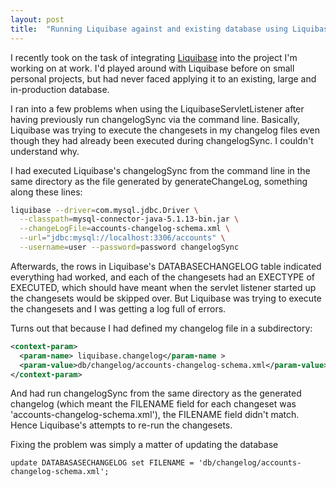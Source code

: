 ```yaml
---
layout: post
title:  "Running Liquibase against and existing database using LiquibaseServletListener"
---
```


I recently took on the task of integrating [Liquibase](http://www.liquibase.org/) into the project I'm working on at work. I'd played around with Liquibase before on small personal projects, but had never faced applying it to an existing, large and in-production database.

I ran into a few problems when using the LiquibaseServletListener after having previously run changelogSync via the command line. Basically, Liquibase was trying to execute the changesets in my changelog files even though they had already been executed during changelogSync. I couldn't understand why.

I had executed Liquibase's changelogSync from the command line in the same directory as the file generated by generateChangeLog, something along these lines:

```bash
liquibase --driver=com.mysql.jdbc.Driver \
  --classpath=mysql-connector-java-5.1.13-bin.jar \
  --changeLogFile=accounts-changelog-schema.xml \
  --url="jdbc:mysql://localhost:3306/accounts" \
  --username=user --password=password changelogSync
```

Afterwards, the rows in Liquibase's DATABASECHANGELOG table indicated everything had worked, and each of the changesets had an EXECTYPE of EXECUTED, which should have meant when the servlet listener started up the changesets would be skipped over. But Liquibase was trying to execute the changesets and I was getting a log full of errors.

Turns out that because I had defined my changelog file in a subdirectory:

```xml
<context-param>
  <param-name> liquibase.changelog</param-name >
  <param-value>db/changelog/accounts-changelog-schema.xml</param-value>
</context-param>
```

And had run changelogSync from the same directory as the generated changelog (which meant the FILENAME field for each changeset was 'accounts-changelog-schema.xml'), the FILENAME field didn't match. Hence Liquibase's attempts to re-run the changesets.

Fixing the problem was simply a matter of updating the database

`update DATABASASECHANGELOG set FILENAME = 'db/changelog/accounts-changelog-schema.xml';`
